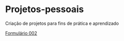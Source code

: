 # Projetos-pessoais
 Criação de projetos para fins de prática e aprendizado 

<a href="https://felipem1221.github.io/Projetos-pessoais/Formul%C3%A1rios/form002/index.html">Formulário 002</a>
